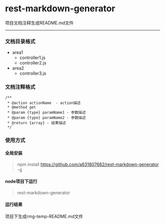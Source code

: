 rest-markdown-generator
=====================

项目文档注释生成README.md文件

---------------------------

### 文档目录格式
* area1
    * controller1.js
    * controller2.js
* area2
    * controller3.js
    
### 文档注释格式
```
/**
 * @action actionName  - action描述
 * @method get
 * @param {type} paramName1 - 参数描述
 * @param {type} paramName2 - 参数描述
 * @return {array} - 结果描述
 */
 ```
### 使用方式

#### 全局安装
> npm install https://github.com/a631807682/rest-markdown-generator -g  

#### node项目下运行
> rest-markdown-generator

#### 运行结果
项目下生成rmg-temp-README.md文件
